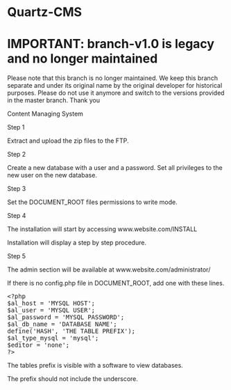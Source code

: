 # Quartz-CMS

# IMPORTANT: branch-v1.0 is legacy and no longer maintained
Please note that this branch is no longer maintained.
We keep this branch separate and under its original name by the original developer for historical purposes.
Please do not use it anymore and switch to the versions provided in the master branch.
Thank you

Content Managing System

<p>Step 1</p>

<p>Extract and upload the zip files to the FTP.</p>

<p>Step 2</p>

<p>Create a new database with a user and a password. Set all privileges to the new user on the new database.</p>

<p>Step 3</p>

<p>Set the DOCUMENT_ROOT files permissions to write mode.</p>

<p>Step 4</p>

<p>The installation will start by accessing www.website.com/INSTALL</p>

<p>Installation will display a step by step procedure.</p>

<p>Step 5</p>

<p>The admin section will be available at www.website.com/administrator/</p>

<p>If there is no config.php file in DOCUMENT_ROOT, add one with these lines.</p>

<pre>&lt;?php
$al_host = 'MYSQL HOST';
$al_user = 'MYSQL USER';
$al_password = 'MYSQL PASSWORD';
$al_db_name = 'DATABASE NAME';
define('HASH', 'THE TABLE PREFIX');
$al_type_mysql = 'mysql';
$editor = 'none';
?&gt;</pre>

<p>The tables prefix is visible with a software to view databases.</p>

<p>The prefix should not include the underscore.</p>
